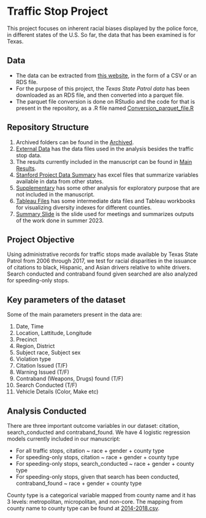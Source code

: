 # Traffic Stop Project

This project focuses on inherent racial biases displayed by the police force, in different states of the U.S. So far, the data that has been examined is for Texas. 

## Data
- The data can be extracted from [this website](https://openpolicing.stanford.edu/data/), in the form of a CSV or an RDS file. 
- For the purpose of this project, the *Texas State Patrol data* has been downloaded as an RDS file, and then converted into a parquet file. 
- The parquet file conversion is done on RStudio and the code for that is present in the repository, as a .R file named [Conversion_parquet_file.R](Conversion_parquet_file.R)

## Repository Structure
1. Archived folders can be found in the [Archived](Archived).
2. [External Data](https://github.com/arkobarman/trafficStopProject/tree/main/External%20Data) has the data files used in the analysis besides the traffic stop data.
3. The results currently included in the manuscript can be found in [Main Results](https://github.com/arkobarman/trafficStopProject/tree/main/Main%20Results).
4. [Stanford Project Data Summary](https://github.com/arkobarman/trafficStopProject/tree/main/Stanford%20Project%20Data%20Summary) has excel files that summarize variables available in data from other states.
5. [Supplementary](https://github.com/arkobarman/trafficStopProject/tree/main/Supplementary) has some other analysis for exploratory purpose that are not included in the manuscript.
6. [Tableau Files](https://github.com/arkobarman/trafficStopProject/tree/main/Tableau%20Files) has some intermediate data files and Tableau workbooks for visualizing diversity indexes for different counties.
7. [Summary Slide](https://github.com/arkobarman/trafficStopProject/blob/main/trafficStop_summer23.pptx) is the slide used for meetings and summarizes outputs of the work done in summer 2023.


## Project Objective
Using administrative records for traffic stops made available by Texas State Patrol from 2006 through 2017, we test for racial disparities in the issuance of citations to black, Hispanic, and Asian drivers relative to white drivers. Search conducted and contraband found given searched are also analyzed for speeding-only stops.

## Key parameters of the dataset
Some of the main parameters present in the data are:
1. Date, Time
2. Location, Lattitude, Longitude
3. Precinct
4. Region, District
5. Subject race, Subject sex
6. Violation type
7. Citation Issued (T/F)
8. Warning Issued (T/F)
9. Contraband (Weapons, Drugs) found (T/F)
10. Search Conducted (T/F)
11. Vehicle Details (Color, Make etc)

## Analysis Conducted
There are three important outcome variables in our dataset: citation, search_conducted and contraband_found.
We have 4 logistic regression models currently included in our manuscript:
- For all traffic stops, citation ~ race + gender + county type
- For speeding-only stops, citation ~ race + gender + county type
- For speeding-only stops, search_conducted ~ race + gender + county type
- For speeding-only stops, given that search has been conducted, contraband_found ~ race + gender + county type

County type is a categorical variable mapped from county name and it has 3 levels: metropolitan, micropolitan, and non-core. The mapping from county name to county type can be found at [2014-2018.csv](2014-2018.csv).
